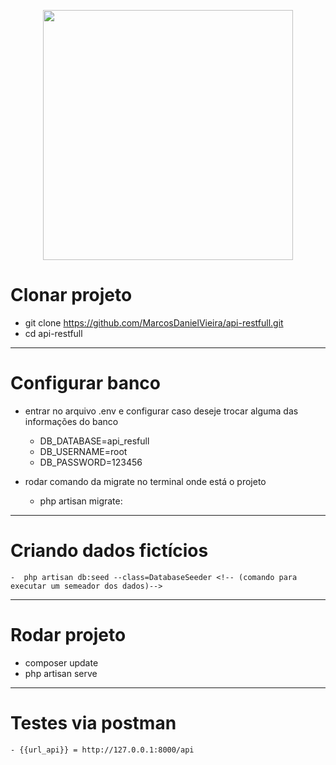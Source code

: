 <p align="center">
    <a href="https://laravel.com" target="_blank"><img src="https://raw.githubusercontent.com/laravel/art/master/logo-lockup/5%20SVG/2%20CMYK/1%20Full%20Color/laravel-logolockup-cmyk-red.svg" width="400"></a>
</p>

# Clonar projeto

- git clone https://github.com/MarcosDanielVieira/api-restfull.git
- cd api-restfull

---
# Configurar banco

- entrar no arquivo .env e configurar caso deseje trocar alguma das informações do banco
    - DB_DATABASE=api_resfull
    - DB_USERNAME=root
    - DB_PASSWORD=123456

- rodar comando da migrate no terminal onde está o projeto
    - php artisan migrate:
    
---
# Criando dados fictícios

    -  php artisan db:seed --class=DatabaseSeeder <!-- (comando para executar um semeador dos dados)-->

---
# Rodar projeto

- composer update
- php artisan serve

---
# Testes via postman
    - {{url_api}} = http://127.0.0.1:8000/api
